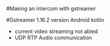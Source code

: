 #Making an intercom with gstreamer

#Gstreamer 1.16.2 version Android kotlin
- current video streaming not abled
- UDP RTP Audio communication
